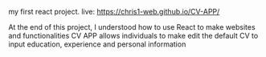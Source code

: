 my first react project.
live: https://chris1-web.github.io/CV-APP/

At the end of this project, I understood how to use React to make websites and functionalities
CV APP allows individuals to make edit the default CV to input education, experience and personal information

